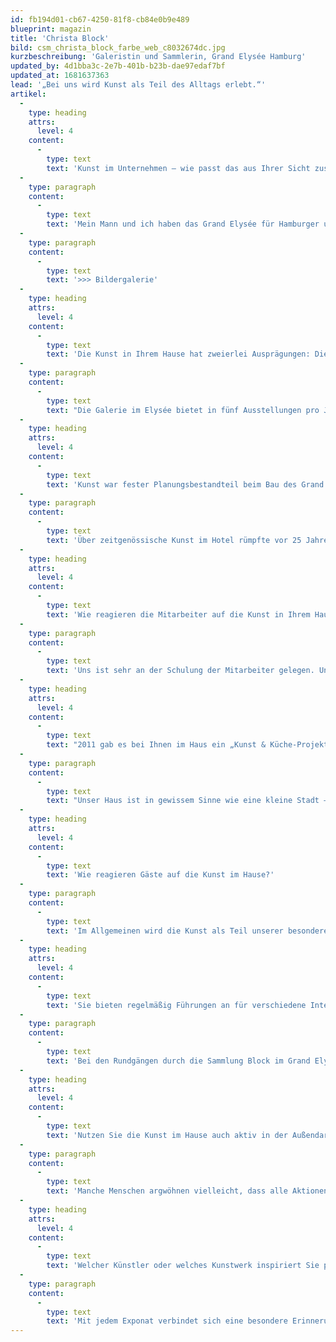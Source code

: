 ```yaml
---
id: fb194d01-cb67-4250-81f8-cb84e0b9e489
blueprint: magazin
title: 'Christa Block'
bild: csm_christa_block_farbe_web_c8032674dc.jpg
kurzbeschreibung: 'Galeristin und Sammlerin, Grand Elysée Hamburg'
updated_by: 4d1bba3c-2e7b-401b-b23b-dae97edaf7bf
updated_at: 1681637363
lead: '„Bei uns wird Kunst als Teil des Alltags erlebt.“'
artikel:
  -
    type: heading
    attrs:
      level: 4
    content:
      -
        type: text
        text: 'Kunst im Unternehmen – wie passt das aus Ihrer Sicht zusammen?'
  -
    type: paragraph
    content:
      -
        type: text
        text: 'Mein Mann und ich haben das Grand Elysée für Hamburger und Hamburg-Besucher aus aller Welt gebaut. Hier wollen wir ihnen auch die bildende Kunst Norddeutschlands näher bringen – ohne Schwellenangst und Hürden wie Öffnungszeiten und Eintrittsgelder. Diese kulturelle Ergänzung rundet das Wohlgefühl des Gastes in unserem Privathotel ab, das trotz seiner Größe Wert auf Individualität und persönliche Begegnungen legt. Kunst inspiriert aber auch die Mitarbeiter und schafft einen ansprechenden Arbeitsplatz. Auch ihnen wie den Gästen des Hotels möchten wir die Augen für die Kunst öffnen und Freude damit schaffen.'
  -
    type: paragraph
    content:
      -
        type: text
        text: '>>> Bildergalerie'
  -
    type: heading
    attrs:
      level: 4
    content:
      -
        type: text
        text: 'Die Kunst in Ihrem Hause hat zweierlei Ausprägungen: Die Galerie im Elysée bietet wechselnde Ausstellungen, die Sammlung Block ist im gesamten Hotel als Dauerausstellung präsent. Worin unterscheiden sich beide Konzepte?'
  -
    type: paragraph
    content:
      -
        type: text
        text: "Die Galerie im Elysée bietet in fünf Ausstellungen pro Jahr Arbeiten gegenständlich arbeitender Maler aus Norddeutschland zum Kauf an. Die Sammlung Block im Grand Elysée zeigt ebenfalls überwiegend Realismus aus der Metropolregion Hamburgs, ist aber fest im gesamten Hotel installiert und nach Themenschwerpunkten gehängt. Das dient einerseits dem wohnlichen Ambiente des Hauses, andererseits den Künstlern, deren Arbeiten dauerhaft einem internationalen Publikum zugänglich sind.\_"
  -
    type: heading
    attrs:
      level: 4
    content:
      -
        type: text
        text: 'Kunst war fester Planungsbestandteil beim Bau des Grand Elysée in den 1980er Jahren. War dies damals unter den Hotels eine Art Alleinstellungsmerkmal?'
  -
    type: paragraph
    content:
      -
        type: text
        text: 'Über zeitgenössische Kunst im Hotel rümpfte vor 25 Jahren das Feuilleton noch die Nase. Auch wollte längst nicht jeder Künstler seine Arbeiten an einem solchen Ort präsentieren. Inzwischen ist beides kein Thema mehr – Maler wie Medien haben längst Hotels als Orte der Begegnung mit Kunst entdeckt. Eine eigene Galerie mit anspruchsvollem und unverwechselbarem Programm gibt es aber meines Wissens nach bis heute nur im Grand Elysée. In den 80er Jahren entschieden wir uns bewusst für die gegenständliche Malerei, obwohl der Kunstmarkt zu dieser Zeit noch von abstrakten Stilrichtungen dominiert wurde. Die Gäste aber schätzten von Anfang an unsere Ausstellungen und auch unsere ersten Ankäufe für das Hotel – der Siegeszug des Realismus setzte später ja auch bundesweit ein.'
  -
    type: heading
    attrs:
      level: 4
    content:
      -
        type: text
        text: 'Wie reagieren die Mitarbeiter auf die Kunst in Ihrem Hause?'
  -
    type: paragraph
    content:
      -
        type: text
        text: 'Uns ist sehr an der Schulung der Mitarbeiter gelegen. Und dies nicht nur, um sie zu kompetenten Ansprechpartnern für die Gäste des Hotels, der Veranstaltungen und der Restaurants zu machen, sondern auch um ein Fenster zu einem für viele neuen Erfahrungs- und Lebensbereich zu öffnen. Das Interesse an den Ausstellungen und neuen Ankäufen wächst dadurch spürbar. Wir werden inzwischen direkt darauf angesprochen – wenn es gefällt und auch wenn nicht!'
  -
    type: heading
    attrs:
      level: 4
    content:
      -
        type: text
        text: "2011 gab es bei Ihnen im Haus ein „Kunst & Küche-Projekt“: Künstler malten das Geschehen in der Küche – bei laufendem Betrieb. Was hielten die Mitarbeiter von dieser Idee, und wie kam das Endergebnis bei ihnen an?\_"
  -
    type: paragraph
    content:
      -
        type: text
        text: "Unser Haus ist in gewissem Sinne wie eine kleine Stadt – da machen vor allem die Zwischentöne die Musik. Sie ergeben sich aus dem Wechselspiel mit den Gästen und durch unsere Mitarbeiter. Mein Mann und ich schätzen uns glücklich, dass wir deren Einsatz jeden Tag aufs Neue erleben und spüren können. Unsere Mitarbeiter waren begeistert, dass sie bei ihrer täglichen Arbeit gemalt und so auf einzigartige Weise gesehen wurden.\_"
  -
    type: heading
    attrs:
      level: 4
    content:
      -
        type: text
        text: 'Wie reagieren Gäste auf die Kunst im Hause?'
  -
    type: paragraph
    content:
      -
        type: text
        text: 'Im Allgemeinen wird die Kunst als Teil unserer besonderen Erlebniswelt wahrgenommen. Immer wieder werden wir nach den Zimmerbildern gefragt, die Reproduktionen von Arbeiten aus der Sammlung Block zeigen. Aber wir vermitteln auch direkte Kontakte zu den bei uns vorgestellten Künstlern. Das wird als besonderer Service und Luxus wahrgenommen.'
  -
    type: heading
    attrs:
      level: 4
    content:
      -
        type: text
        text: 'Sie bieten regelmäßig Führungen an für verschiedene Interessentengruppen – beispielsweise Schulen oder Hobbymalgruppen. Was macht den Reiz aus, Kunst in Ihrem Hotel zu betrachten gegenüber Kunst im Museum?'
  -
    type: paragraph
    content:
      -
        type: text
        text: 'Bei den Rundgängen durch die Sammlung Block im Grand Elysée geht es uns auch um die Kunstvermittlung. Die kostenlosen Angebote richten sich an erfahrene Galerie- und Museumsbesucher, aber besonders an Kunst-Laien. Sie dürfen fragen und nahe an das Exponat herangehen, ohne sich als Neuling auf dem Gebiet unwohl zu fühlen. Kunst wird in gewisser Weise als Teil des Alltags erlebt. Das ist wichtig.'
  -
    type: heading
    attrs:
      level: 4
    content:
      -
        type: text
        text: 'Nutzen Sie die Kunst im Hause auch aktiv in der Außendarstellung des Hotels?'
  -
    type: paragraph
    content:
      -
        type: text
        text: 'Manche Menschen argwöhnen vielleicht, dass alle Aktionen und Aktivitäten rund um die Kunst im Haus nur Marketing-Werk seien. Tatsächlich ist es anders herum: Das Hotel wirbt mit seinen Ausstellungen in der Galerie im Elysée und mit der Sammlung Block im Grand Elysée FÜR die Künstler und Kunst in Norddeutschland. Das ist mir seit 28 Jahren trotz vieler Herausforderungen, die sich aus dem Miteinander von Kulturförderung und Hotelbetrieb ergeben, ein Hauptanliegen.'
  -
    type: heading
    attrs:
      level: 4
    content:
      -
        type: text
        text: 'Welcher Künstler oder welches Kunstwerk inspiriert Sie persönlich ganz besonders?'
  -
    type: paragraph
    content:
      -
        type: text
        text: 'Mit jedem Exponat verbindet sich eine besondere Erinnerung: die Begegnung mit dem Künstler, der Besuch im Atelier, die geführten Gespräche … Allerdings liegen mir die Auftragsarbeiten besonders nahe. Mit ihnen finde ich meine eigenen Vorstellungen so treffend umgesetzt – bei aller Freiheit, die wir den Künstlern ließen.'
---
```

